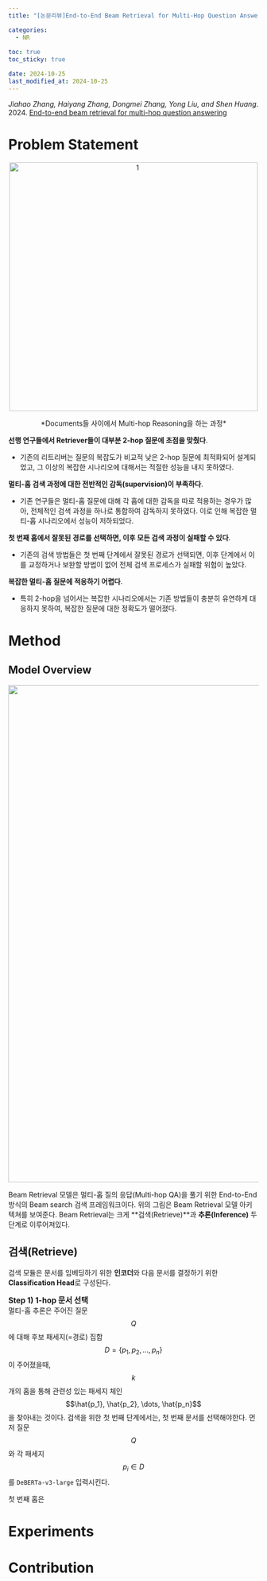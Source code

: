 ```yaml
---
title: "[논문리뷰]End-to-End Beam Retrieval for Multi-Hop Question Answering"

categories: 
  - NR
  
toc: true
toc_sticky: true

date: 2024-10-25
last_modified_at: 2024-10-25
---
```


*Jiahao Zhang, Haiyang Zhang, Dongmei Zhang, Yong Liu, and Shen Huang*. 2024. [End-to-end beam retrieval for multi-hop question answering](https://arxiv.org/abs/2308.08973)

# Problem Statement

</figure>
<p align="center">
<img width="500" alt="1" src="https://github.com/user-attachments/assets/9eb95d1f-13db-467a-82c0-64cfb7834bd1">
</p>
<center>*Documents들 사이에서 Multi-hop Reasoning을 하는 과정*</center>

**선행 연구들에서 Retriever들이 대부분 2-hop 질문에 초점을 맞췄다**.   
  - 기존의 리트리버는 질문의 복잡도가 비교적 낮은 2-hop 질문에 최적화되어 설계되었고, 그 이상의 복잡한 시나리오에 대해서는 적절한 성능을 내지 못하였다.
  
**멀티-홉 검색 과정에 대한 전반적인 감독(supervision)이 부족하다**.    
  - 기존 연구들은 멀티-홉 질문에 대해 각 홉에 대한 감독을 따로 적용하는 경우가 많아, 전체적인 검색 과정을 하나로 통합하여 감독하지 못하였다. 이로 인해 복잡한 멀티-홉 시나리오에서 성능이 저하되었다.

**첫 번째 홉에서 잘못된 경로를 선택하면, 이후 모든 검색 과정이 실패할 수 있다**.   
  - 기존의 검색 방법들은 첫 번째 단계에서 잘못된 경로가 선택되면, 이후 단계에서 이를 교정하거나 보완할 방법이 없어 전체 검색 프로세스가 실패할 위험이 높았다.

**복잡한 멀티-홉 질문에 적응하기 어렵다**.    
  - 특히 2-hop을 넘어서는 복잡한 시나리오에서는 기존 방법들이 충분히 유연하게 대응하지 못하여, 복잡한 질문에 대한 정확도가 떨어졌다.

# Method
## Model Overview
<p align="center">
<img width="1000" alt="1" src="https://github.com/user-attachments/assets/4d1b7bfb-b8d0-4ebc-a6fd-ef5ef99d8007">
</p>

Beam Retrieval 모델은 멀티-홉 질의 응답(Multi-hop QA)을 풀기 위한 End-to-End 방식의 Beam search 검색 프레임워크이다. 위의 그림은 Beam Retrieval 모델 아키텍쳐를 보여준다. Beam Retrieval는 크게 **검색(Retrieve)**과 **추론(Inference)** 두 단계로 이루어져있다.

## 검색(Retrieve)
검색 모듈은 문서를 임베딩하기 위한 **인코더**와 다음 문서를 결정하기 위한 **Classification Head**로 구성된다.

<span style="font-size:110%">**Step 1) 1-hop 문서 선택**</span>  
멀티-홉 추론은 주어진 질문 $$Q$$에 대해 후보 패세지(=경로) 집합 $$D=\{p_1, p_2, \dots, p_n \}$$이 주어졌을때, $$k$$개의 홉을 통해 관련성 있는 패세지 체인 $$\hat{p_1}, \hat{p_2}, \dots, \hat{p_n}$$을 찾아내는 것이다. 검색을 위한 첫 번째 단계에서는, 첫 번째 문서를 선택해야한다. 먼저 질문 $$Q$$와 각 패세지 $$p_i \in D$$를 `DeBERTa-v3-large` 입력시킨다. 

첫 번째 홉은



# Experiments

# Contribution
